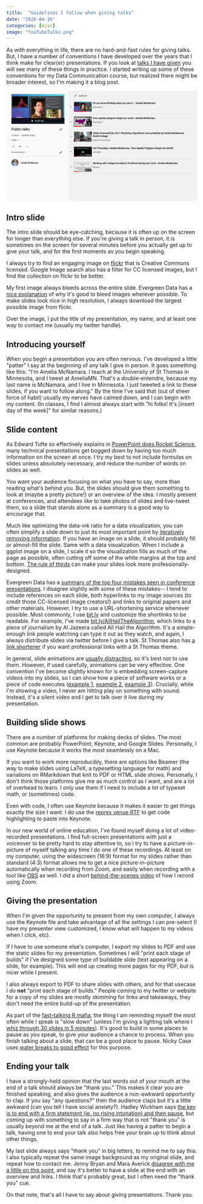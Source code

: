 ```yaml
---
title:  "Guidelines I follow when giving talks" 
date: "2020-04-16"
categories: [misc]
image: "YouTubeTalks.png"
---
```


As with everything in life, there are no hard-and-fast rules for giving talks. But, I have a number of conventions I have developed over the years that I think make for clear(er) presentations. If you look at [talks I have given](https://www.youtube.com/playlist?list=PLik6fAQnSI91PMsa69RJcdKG4L4BiV5MX) you will see many of these things in practice. I started writing up some of these conventions for my Data Communication course, but realized there might be broader interest, so I'm making it a blog post.

![Videos of talks I've given on YouTube](YouTubeTalks.png)

## Intro slide

The intro slide should be eye-catching, because it is often up on the screen for longer than everything else. If you're giving a talk in person, it is sometimes on the screen for several minutes before you actually get up to give your talk, and for the first moments as you begin speaking.

I always try to find an engaging image on [flickr](https://www.flickr.com/) that is Creative Commons licensed. Google Image search also has a filter for CC licensed images, but I find the collection on flickr to be better.

My first image always bleeds across the entire slide. Evergreen Data has a [nice explanation](https://stephanieevergreen.com/bleeding-your-presentation/) of why it's good to bleed images wherever possible. To make slides look nice in high resolution, I always download the largest possible image from flickr.

Over the image, I put the title of my presentation, my name, and at least one way to contact me (usually my twitter handle).

## Introducing yourself

When you begin a presentation you are often nervous. I've developed a little "patter" I say at the beginning of any talk I give in person. It goes something like this: "I'm Amelia McNamara. I teach at the University of St Thomas in Minnesota, and I tweet at AmeliaMN. That's a double-entendre, because my last name is McNamara, and I live in Minnesota. I just tweeted a link to these slides, if you want to follow along." By the time I've said that (out of sheer force of habit) usually my nerves have calmed down, and I can begin with my content. (In classes, I find I almost always start with "hi folks! It's \[insert day of the week\]" for similar reasons.)

## Slide content

As Edward Tufte so effectively explains in [PowerPoint does Rocket Science](https://www.edwardtufte.com/bboard/q-and-a-fetch-msg?msg_id=0001yB), many technical presentations get bogged down by having too much information on the screen at once. I try my best to not include formulas on slides unless absolutely necessary, and reduce the number of words on slides as well.

You want your audience focusing on what you have to say, more than reading what's behind you. But, the slides should give them something to look at (maybe a pretty picture!) or an overview of the idea. I mostly present at conferences, and attendees like to take photos of slides and live-tweet them, so a slide that stands alone as a summary is a good way to encourage that.

Much like optimizing the data-ink ratio for a data visualization, you can often simplify a slide down to just its most important point by [iteratively removing information](http://stephanieevergreen.com/atomic-slide-development/). If you have an image on a slide, it should probably fill or almost-fill the slide. Same with a data visualization. When I include a ggplot image on a slide, I scale it so the visualization fills as much of the page as possible, often cutting off some of the white margins at the top and bottom. [The rule of thirds](https://stephanieevergreen.com/rottemplate/) can make your slides look more professionally-designed.

Evergreen Data has a [summary of the top four mistakes seen in conference presentations](https://stephanieevergreen.com/top-four-mistakes-seen-in-conference-presentations/). I disagree slightly with some of these mistakes-- I tend to include references on each slide, both hyperlinks to my image sources (to credit those CC-licensed image creators!) and links to original papers and other materials. However, I try to use a URL-shortening service whenever possible. Most commonly, I use [bit.ly](bit.ly) and customize the shortlinks to be readable. For example, I've made [bit.ly/AllHailTheAlgorithm](bit.ly/AllHailTheAlgorithm), which links to a piece of journalism by Al Jazeera called All Hail the Algorithm. It's a simple-enough link people watching can type it out as they watch, and again, I always distribute slides via twitter before I give a talk. St Thomas also has [a link shortener](https://link.stthomas.edu/login) if you want professional links with a St Thomas theme.

In general, slide animations are [usually distracting](https://stephanieevergreen.com/how-i-feel-about-slide-animations/), so it's best not to use them. However, if used carefully, animations can be very effective. One convention I've become slightly known for is embedding screen-capture videos into my slides, so I can show how a piece of software works or a piece of code executes ([example 1](https://youtu.be/hps9r7JZQP8?t=930), [example 2](https://youtu.be/uLcd6tRTUEY?t=314), [example 3](https://youtu.be/wn5larsRHro?t=718)). Crucially, while I'm showing a video, I never am hitting play on something with sound. Instead, it's a silent video and I get to talk over it live during my presentation.

## Building slide shows

There are a number of platforms for making decks of slides. The most common are probably PowerPoint, Keynote, and Google Slides. Personally, I use Keynote because it works the most seamlessly on a Mac.

If you want to work more reproducibly, there are options like Beamer (the way to make slides using LaTeX, a typesetting language for math) and variations on RMarkdown that knit to PDF or HTML slide shows. Personally, I don't think those platforms give me as much control as I want, and are a lot of overhead to learn. I only use them if I need to include a lot of typeset math, or (sometimes) code.

Even with code, I often use Keynote because it makes it easier to get things exactly the size I want. I do use the [reprex venue RTF](https://reprex.tidyverse.org/articles/articles/rtf.html) to get code highlighting to paste into Keynote.

In our new world of online education, I've found myself doing a lot of video-recorded presentations. I find full-screen presentations with just a voiceover to be pretty hard to stay attentive to, so I try to have a picture-in-picture of myself talking any time I do one of these recordings. At least on my computer, using the widescreen (16:9) format for my slides rather than standard (4:3) format allows me to get a nice picture-in-picture automatically when recording from Zoom, and easily when recording with a tool like [OBS](https://obsproject.com/) as well. I did a short [behind-the-scenes video](https://youtu.be/BtSeEeeVzk0) of how I record using Zoom.

## Giving the presentation

When I'm given the opportunity to present from my own computer, I always use the Keynote file and take advantage of all the settings I can pre-select (I have my presenter view customized, I know what will happen to my videos when I click, etc).

If I have to use someone else's computer, I export my slides to PDF and use the static slides for my presentation. Sometimes I will "print each stage of builds" if I've designed some type of buildable slide (text appearing on a slide, for example). This will end up creating more pages for my PDF, but is nicer while I present.

I also always export to PDF to share slides with others, and for that usecase I do **not** "print each stage of builds." People coming to my twitter or website for a copy of my slides are mostly skimming for links and takeaways, they don't need the entire build-up of the presentation.

As part of the [fast-talking R mafia](https://twitter.com/_inundata/status/748681351864283136), the thing I am reminding myself the most often while I speak is "slow down" (unless I'm giving a lighting talk where I [whiz through 30 slides in 5 minutes](https://resources.rstudio.com/rstudio-conf-2020/lightning-talk-dr-amelia-mcnamara)). It's good to build in some places to pause as you speak, to give your audience a chance to process. When you finish talking about a slide, that can be a good place to pause. Nicky Case uses [water breaks to good effect](https://youtu.be/uc5rfTkLzlY?t=142) for this purpose.

## Ending your talk

I have a strongly-held opinion that the last words out of your mouth at the end of a talk should always be "thank you." This makes it clear you are finished speaking, and also gives the audience a non-awkward opportunity to clap. If you say "any questions?" then the audience claps but it's a little awkward (can you tell I have social anxiety?). Hadley Wickham says [the key is to end with a firm statement (ie. no rising intonation) and then pause](https://twitter.com/hadleywickham/status/1220867364557934593?s=20), but coming up with something to say in a firm way that is not "thank you" is usually beyond me at the end of a talk. Just like having a patter to begin a talk, having one to end your talk also helps free your brain up to think about other things.

My last slide always says "thank you" in big letters, to remind me to say this. I also typically repeat the same image background as my original slide, and repeat how to contact me. Jenny Bryan and Mara Averick [disagree with me a little on this point](https://www.tidyverse.org/blog/2018/07/carpe-talk/), and say it's better to have a slide at the end with an overview and links. I think that's probably great, but I often need the "thank you" cue.

On that note, that's all I have to say about giving presentations. Thank you.

